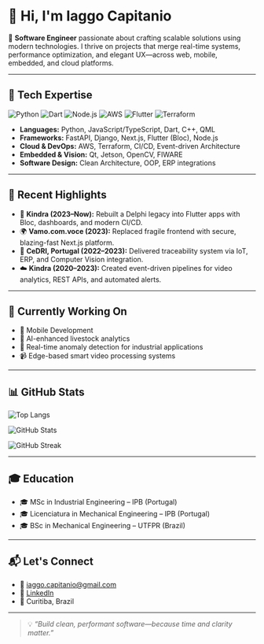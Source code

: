 
# 👋 Hi, I'm Iaggo Capitanio

🎯 **Software Engineer** passionate about crafting scalable solutions using modern technologies. I thrive on projects that merge real-time systems, performance optimization, and elegant UX—across web, mobile, embedded, and cloud platforms.

---

## 🔧 Tech Expertise

![Python](https://img.shields.io/badge/Python-3776AB?style=flat&logo=python&logoColor=white)
![Dart](https://img.shields.io/badge/Dart-0175C2?style=flat&logo=dart&logoColor=white)
![Node.js](https://img.shields.io/badge/Node.js-339933?style=flat&logo=node.js&logoColor=white)
![AWS](https://img.shields.io/badge/AWS-232F3E?style=flat&logo=amazon-aws&logoColor=white)
![Flutter](https://img.shields.io/badge/Flutter-02569B?style=flat&logo=flutter&logoColor=white)
![Terraform](https://img.shields.io/badge/Terraform-623CE4?style=flat&logo=terraform&logoColor=white)

- **Languages:** Python, JavaScript/TypeScript, Dart, C++, QML  
- **Frameworks:** FastAPI, Django, Next.js, Flutter (Bloc), Node.js  
- **Cloud & DevOps:** AWS, Terraform, CI/CD, Event-driven Architecture  
- **Embedded & Vision:** Qt, Jetson, OpenCV, FIWARE  
- **Software Design:** Clean Architecture, OOP, ERP integrations

---

## 🌟 Recent Highlights

- 📱 **Kindra (2023–Now):** Rebuilt a Delphi legacy into Flutter apps with Bloc, dashboards, and modern CI/CD.
- 🌍 **Vamo.com.voce (2023):** Replaced fragile frontend with secure, blazing-fast Next.js platform.
- 🧠 **CeDRI, Portugal (2022–2023):** Delivered traceability system via IoT, ERP, and Computer Vision integration.
- ☁️ **Kindra (2020–2023):** Created event-driven pipelines for video analytics, REST APIs, and automated alerts.

---

## 🚧 Currently Working On

- 📱 Mobile Development  
- 🧠 AI-enhanced livestock analytics  
- 🧪 Real-time anomaly detection for industrial applications  
- 📹 Edge-based smart video processing systems

---

## 📊 GitHub Stats

![Top Langs](https://github-readme-stats.vercel.app/api/top-langs/?username=iaggocapitanio1&layout=compact&theme=midnight-purple&hide=html,css)

![GitHub Stats](https://github-readme-stats.vercel.app/api?username=iaggocapitanio1&show_icons=true&theme=midnight-purple)

![GitHub Streak](https://streak-stats.demolab.com?user=iaggocapitanio1&theme=midnight-purple&hide_border=false)

---

<!--
## 📌 Featured Projects

- 🔎 [**kindra-track**](https://github.com/iaggocapitanio1/kindra-track): Cross-platform livestock tracking using Flutter + Bloc.
- 🎥 [**video-processing-pipeline**](https://github.com/iaggocapitanio1/video-pipeline): Event-driven system for smart video analytics.
- 🛰️ [**iot-erp-integration**](https://github.com/iaggocapitanio1/iot-erp): Backend integrating FIWARE IoT and ERP for real-time traceability.
-->


## 🎓 Education

- 🎓 MSc in Industrial Engineering – IPB (Portugal)  
- 🎓 Licenciatura in Mechanical Engineering – IPB (Portugal)  
- 🎓 BSc in Mechanical Engineering – UTFPR (Brazil)

---

## 📬 Let's Connect

- 📧 iaggo.capitanio@gmail.com  
- 💼 [LinkedIn](https://linkedin.com/in/iaggocapitanio1)  
- 📍 Curitiba, Brazil

---

> 💡 *“Build clean, performant software—because time and clarity matter.”*
